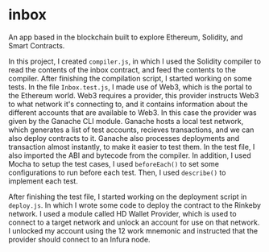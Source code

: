 # inbox
An app based in the blockchain built to explore Ethereum, Solidity, and Smart Contracts.

In this project, I created `compiler.js`, in which I used the Solidity compiler to read the contents of the inbox contract, and feed the contents to the compiler. After finishing the compilation script, I started working on some tests. In the file `Inbox.test.js`, I made use of Web3, which is the portal to the Ethereum world. Web3 requires a provider, this provider instructs Web3 to what network it's connecting to, and it contains information about the different accounts that are available to Web3. In this case the provider was given by the Ganache CLI module. Ganache hosts a local test network, which generates a list of test accounts, recieves transactions, and we can also deploy contracts to it. Ganache also processes deployments and transaction almost instantly, to make it easier to test them. In the test file, I also imported the ABI and bytecode from the compiler. In addition, I used Mocha to setup the test cases, I used `beforeEach()` to set some configurations to run before each test. Then, I used `describe()` to implement each test.

After finishing the test file, I started working on the deployment script in `deploy.js`. In which I wrote some code to deploy the contract to the Rinkeby network. I used a module called HD Wallet Provider, which is used to connect to a target network and unlock an account for use on that network. I unlocked my account using the 12 work mnemonic and instructed that the provider should connect to an Infura node.
